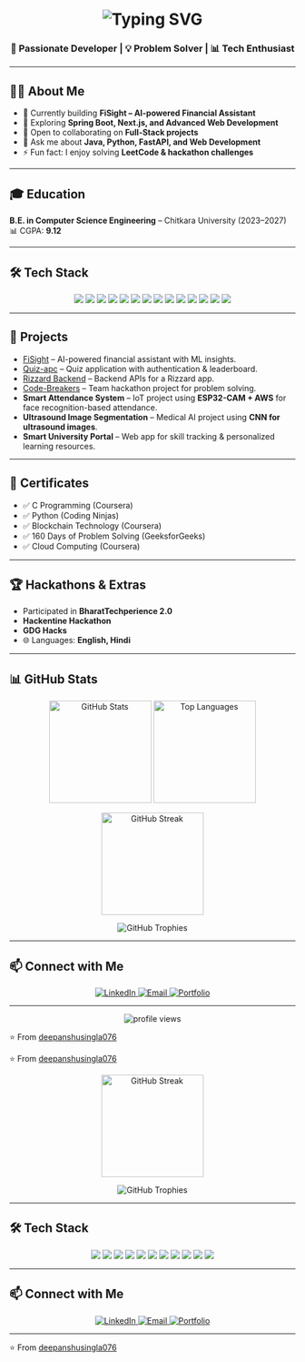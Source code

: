 <!-- Profile README for Deepanshu Singla -->

<h1 align="center">
  <img src="https://readme-typing-svg.herokuapp.com?font=Fira+Code&size=28&pause=1000&color=00F5D4&center=true&vCenter=true&width=600&lines=Hi+%F0%9F%91%8B%2C+I'm+Deepanshu+Singla;Full+Stack+Developer+%F0%9F%92%BB;Passionate+Problem+Solver+%F0%9F%A7%A0" alt="Typing SVG"/>
</h1>

<h3 align="center">🚀 Passionate Developer | 💡 Problem Solver | 📊 Tech Enthusiast</h3>

---

## 🧑‍💻 About Me  

- 🔭 Currently building **FiSight – AI-powered Financial Assistant**  
- 🌱 Exploring **Spring Boot, Next.js, and Advanced Web Development**  
- 👯 Open to collaborating on **Full-Stack projects**  
- 💬 Ask me about **Java, Python, FastAPI, and Web Development**  
- ⚡ Fun fact: I enjoy solving **LeetCode & hackathon challenges**  

---

## 🎓 Education  
**B.E. in Computer Science Engineering** – Chitkara University (2023–2027)  
📊 CGPA: **9.12**  

---

## 🛠️ Tech Stack  

<p align="center">
  <!-- Languages -->
  <img src="https://img.shields.io/badge/Java-%23ED8B00.svg?style=for-the-badge&logo=java&logoColor=white"/>
  <img src="https://img.shields.io/badge/Python-3776AB.svg?style=for-the-badge&logo=python&logoColor=white"/>
  <img src="https://img.shields.io/badge/C++-00599C.svg?style=for-the-badge&logo=cplusplus&logoColor=white"/>
  <img src="https://img.shields.io/badge/C-00599C.svg?style=for-the-badge&logo=c&logoColor=white"/>
  <img src="https://img.shields.io/badge/JavaScript-F7DF1E.svg?style=for-the-badge&logo=javascript&logoColor=black"/>
  <img src="https://img.shields.io/badge/TypeScript-3178C6.svg?style=for-the-badge&logo=typescript&logoColor=white"/>
  
  <!-- Frameworks -->
  <img src="https://img.shields.io/badge/Spring%20Boot-6DB33F.svg?style=for-the-badge&logo=springboot&logoColor=white"/>
  <img src="https://img.shields.io/badge/Next.js-000000.svg?style=for-the-badge&logo=nextdotjs&logoColor=white"/>
  <img src="https://img.shields.io/badge/React-20232A.svg?style=for-the-badge&logo=react&logoColor=61DAFB"/>
  <img src="https://img.shields.io/badge/FastAPI-009688.svg?style=for-the-badge&logo=fastapi&logoColor=white"/>
  
  <!-- Tools -->
  <img src="https://img.shields.io/badge/Git-F05032.svg?style=for-the-badge&logo=git&logoColor=white"/>
  <img src="https://img.shields.io/badge/GitHub-181717.svg?style=for-the-badge&logo=github&logoColor=white"/>
  <img src="https://img.shields.io/badge/Docker-2496ED.svg?style=for-the-badge&logo=docker&logoColor=white"/>
  <img src="https://img.shields.io/badge/AWS-232F3E.svg?style=for-the-badge&logo=amazon-aws&logoColor=white"/>
</p>

---

## 🚀 Projects  

- [FiSight](https://github.com/deepanshusingla076/FiSight.git) – AI-powered financial assistant with ML insights.  
- [Quiz-apc](https://github.com/deepanshusingla076/Quiz-apc.git) – Quiz application with authentication & leaderboard.  
- [Rizzard Backend](https://github.com/deepanshusingla076/rizzard_backend.git) – Backend APIs for a Rizzard app.  
- [Code-Breakers](https://github.com/deepanshusingla076/Code-Breakers.git) – Team hackathon project for problem solving.  
- **Smart Attendance System** – IoT project using **ESP32-CAM + AWS** for face recognition-based attendance.  
- **Ultrasound Image Segmentation** – Medical AI project using **CNN for ultrasound images**.  
- **Smart University Portal** – Web app for skill tracking & personalized learning resources.  

---

## 🏅 Certificates  

- ✅ C Programming (Coursera)  
- ✅ Python (Coding Ninjas)  
- ✅ Blockchain Technology (Coursera)  
- ✅ 160 Days of Problem Solving (GeeksforGeeks)  
- ✅ Cloud Computing (Coursera)  

---

## 🏆 Hackathons & Extras  

- Participated in **BharatTechperience 2.0**  
- **Hackentine Hackathon**  
- **GDG Hacks**  
- 🌐 Languages: **English, Hindi**  

---

## 📊 GitHub Stats  

<p align="center">
  <img src="https://github-readme-stats.vercel.app/api?username=deepanshusingla076&show_icons=true&include_all_commits=true&count_private=true&theme=tokyonight&rank_icon=github&hide_border=false" alt="GitHub Stats" height="180em"/>
  <img src="https://github-readme-stats.vercel.app/api/top-langs/?username=deepanshusingla076&layout=compact&langs_count=8&theme=tokyonight&hide_border=false" alt="Top Languages" height="180em"/>
</p>

<p align="center">
  <img src="https://streak-stats.demolab.com?user=deepanshusingla076&theme=tokyonight&hide_border=false" alt="GitHub Streak" height="180em"/>
</p>

<p align="center">
  <img src="https://github-profile-trophy.vercel.app/?username=deepanshusingla076&theme=tokyonight&no-frame=false&no-bg=true&margin-w=5" alt="GitHub Trophies"/>
</p>

---

## 📫 Connect with Me  

<p align="center">
  <a href="https://www.linkedin.com/in/deepanshu-singla-519057335">
    <img src="https://img.shields.io/badge/LinkedIn-Deepanshu%20Singla-blue?style=for-the-badge&logo=linkedin" alt="LinkedIn"/>
  </a>
  <a href="mailto:deepanshusingla0076@gmail.com">
    <img src="https://img.shields.io/badge/Email-Deepanshusingla0076%40gmail.com-red?style=for-the-badge&logo=gmail" alt="Email"/>
  </a>
  <a href="#">
    <img src="https://img.shields.io/badge/Portfolio-Coming%20Soon-orange?style=for-the-badge&logo=firefox" alt="Portfolio"/>
  </a>
</p>

---

<p align="center"> 
  <img src="https://komarev.com/ghpvc/?username=deepanshusingla076&label=Profile%20Views&color=0e75b6&style=for-the-badge" alt="profile views"/> 
</p>

⭐ From [deepanshusingla076](https://github.com/deepanshusingla076)</p>

⭐ From [deepanshusingla076](https://github.com/deepanshusingla076)</p>

<p align="center">
  <img src="https://streak-stats.demolab.com?user=deepanshusingla076&theme=tokyonight&hide_border=false" alt="GitHub Streak" height="180em"/>
</p>

<p align="center">
  <img src="https://github-profile-trophy.vercel.app/?username=deepanshusingla076&theme=tokyonight&no-frame=false&no-bg=true&margin-w=5" alt="GitHub Trophies"/>
</p>

---

## 🛠️ Tech Stack  

<p align="center">
  <!-- Languages -->
  <img src="https://img.shields.io/badge/Java-%23ED8B00.svg?style=for-the-badge&logo=java&logoColor=white"/>
  <img src="https://img.shields.io/badge/Python-3776AB.svg?style=for-the-badge&logo=python&logoColor=white"/>
  <img src="https://img.shields.io/badge/JavaScript-F7DF1E.svg?style=for-the-badge&logo=javascript&logoColor=black"/>
  <img src="https://img.shields.io/badge/TypeScript-3178C6.svg?style=for-the-badge&logo=typescript&logoColor=white"/>
  
  <!-- Frameworks -->
  <img src="https://img.shields.io/badge/Spring%20Boot-6DB33F.svg?style=for-the-badge&logo=springboot&logoColor=white"/>
  <img src="https://img.shields.io/badge/Next.js-000000.svg?style=for-the-badge&logo=nextdotjs&logoColor=white"/>
  <img src="https://img.shields.io/badge/React-20232A.svg?style=for-the-badge&logo=react&logoColor=61DAFB"/>
  
  <!-- Tools -->
  <img src="https://img.shields.io/badge/Git-F05032.svg?style=for-the-badge&logo=git&logoColor=white"/>
  <img src="https://img.shields.io/badge/GitHub-181717.svg?style=for-the-badge&logo=github&logoColor=white"/>
  <img src="https://img.shields.io/badge/Docker-2496ED.svg?style=for-the-badge&logo=docker&logoColor=white"/>
  <img src="https://img.shields.io/badge/FastAPI-009688.svg?style=for-the-badge&logo=fastapi&logoColor=white"/>
</p>

---

## 📫 Connect with Me  

<p align="center">
  <a href="https://www.linkedin.com/in/deepanshu-singla-519057335">
    <img src="https://img.shields.io/badge/LinkedIn-Deepanshu%20Singla-blue?style=for-the-badge&logo=linkedin" alt="LinkedIn"/>
  </a>
  <a href="mailto:deepanshusingla0076@gmail.com">
    <img src="https://img.shields.io/badge/Email-Deepanshusingla0076%40gmail.com-red?style=for-the-badge&logo=gmail" alt="Email"/>
  </a>
  <a href="#">
    <img src="https://img.shields.io/badge/Portfolio-Coming%20Soon-orange?style=for-the-badge&logo=firefox" alt="Portfolio"/>
  </a>
</p>

---

⭐ From [deepanshusingla076](https://github.com/deepanshusingla076)

